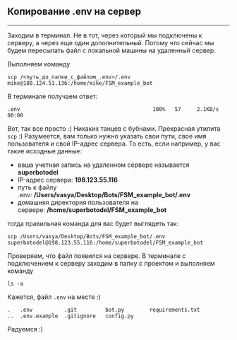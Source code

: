 ## Копирование .env на сервер
--------------------------

Заходим в терминал. Не в тот, через который мы подключены к серверу, а через еще один дополнительный. Потому что сейчас мы будем пересылать файл с локальной машины на удаленный сервер.

Выполняем команду

    scp /<путь_до_папки_с_файлом_.env>/.env mike@188.124.51.136:/home/mike/FSM_example_bot

В терминале получаем ответ:

    .env                                          100%   57     2.1KB/s   00:00

Вот, так все просто :) Никаких танцев с бубнами. Прекрасная утилита `scp` :) Разумеется, вам только нужно указать свои пути, свое имя пользователя и свой IP-адрес сервера. То есть, если например, у вас такие исходные данные:

*   ваша учетная запись на удаленном сервере называется **superbotodel**
*   IP-адрес сервера: **198.123.55.116**
*   путь к файлу .env: **/Users/vasya/Desktop/Bots/FSM\_example\_bot/.env**
*   домашняя директория пользователя на сервере: **/home/superbotodel/FSM\_example\_bot**

тогда правильная команда для вас будет выглядеть так:

    scp /Users/vasya/Desktop/Bots/FSM_example_bot/.env superbotodel@198.123.55.116:/home/superbotodel/FSM_example_bot

Проверяем, что файл появился на сервере. В терминале с подключением к серверу заходим в папку с проектом и выполняем команду

    ls -a

Кажется, файл `.env` на месте :)

    .   .env          .git         bot.py        requirements.txt
    ..  .env.example  .gitignore   config.py

Радуемся :)